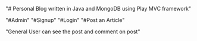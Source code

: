 "# Personal Blog written in Java and MongoDB using Play MVC framework" 

"#Admin"
"#Signup"
"#Login"
"#Post an Article"

"General User can see the post and comment on post"
